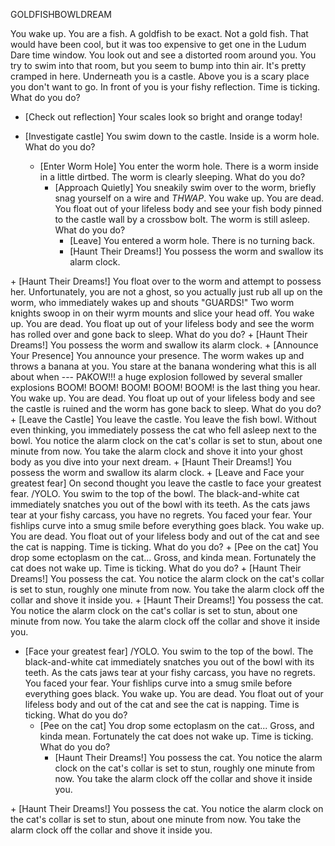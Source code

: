 GOLDFISHBOWLDREAM

You wake up. You are a fish. A goldfish to be exact. Not a gold fish. That would have been cool, but it was too expensive to get one in the Ludum Dare time window. You look out and see a distorted room around you. You try to swim into that room, but you seem to bump into thin air. It's pretty cramped in here. Underneath you is a castle. Above you is a scary place you don't want to go. In front of you is your fishy reflection. Time is ticking. What do you do?

+ [Check out reflection]
	Your scales look so bright and orange today!

+ [Investigate castle]
	You swim down to the castle. Inside is a worm hole. What do you do?
	+ [Enter Worm Hole]
		You enter the worm hole. There is a worm inside in a little dirtbed. The worm is clearly sleeping. What do you do?
		+ [Approach Quietly]
			You sneakily swim over to the worm, briefly snag yourself on a wire and *THWAP*. You wake up. You are dead. You float out of your lifeless body and see your fish body pinned to the castle wall by a crossbow bolt. The worm is still asleep. What do you do?
			+ [Leave]
				You entered a worm hole. There is no turning back. 
			+ [Haunt Their Dreams!]
				You possess the worm and swallow its alarm clock.
<exit dream="EPICBATTLEDREAM" />
	+ [Haunt Their Dreams!]
		You float over to the worm and attempt to possess her. Unfortunately, you are not a ghost, so you actually just rub all up on the worm, who immediately wakes up and shouts "GUARDS!" Two worm knights swoop in on their wyrm mounts and slice your head off. You wake up. You are dead. You float up out of your lifeless body and see the worm has rolled over and gone back to sleep. What do you do?
		+ [Haunt Their Dreams!]
			You possess the worm and swallow its alarm clock.
<exit dream="EPICBATTLEDREAM" />
	+ [Announce Your Presence]
		You announce your presence. The worm wakes up and throws a banana at you. You stare at the banana wondering what this is all about when --- PAKOW!!! a huge explosion followed by several smaller explosions BOOM! BOOM! BOOM! BOOM! BOOM! is the last thing you hear. You wake up. You are dead. You float up out of your lifeless body and see the castle is ruined and the worm has gone back to sleep. What do you do?
		+ [Leave the Castle]
			You leave the castle. You leave the fish bowl. Without even thinking, you immediately possess the cat who fell asleep next to the bowl. You notice the alarm clock on the cat's collar is set to stun, about one minute from now. You take the alarm clock and shove it into your ghost body as you dive into your next dream.
		+ [Haunt Their Dreams!]
			You possess the worm and swallow its alarm clock.
<exit dream="EPICBATTLEDREAM" />
	+ [Leave and Face your greatest fear]
		On second thought you leave the castle to face your greatest fear.
		/YOLO. You swim to the top of the bowl. The black-and-white cat immediately snatches you out of the bowl with its teeth. As the cats jaws tear at your fishy carcass, you have no regrets. You faced your fear. Your fishlips curve into a smug smile before everything goes black. You wake up. You are dead. You float out of your lifeless body and out of the cat and see the cat is napping. Time is ticking. What do you do?
		+ [Pee on the cat]
			You drop some ectoplasm on the cat... Gross, and kinda mean. Fortunately the cat does not wake up. Time is ticking. What do you do?
			+ [Haunt Their Dreams!]
				You possess the cat. You notice the alarm clock on the cat's collar is set to stun, roughly one minute from now. You take the alarm clock off the collar and shove it inside you.
<exit dream="nopantsatschooldream" />
		+ [Haunt Their Dreams!]
				You possess the cat. You notice the alarm clock on the cat's collar is set to stun, about one minute from now. You take the alarm clock off the collar and shove it inside you.
<exit dream="nopantsatschooldream" />

+ [Face your greatest fear]
		/YOLO. You swim to the top of the bowl. The black-and-white cat immediately snatches you out of the bowl with its teeth. As the cats jaws tear at your fishy carcass, you have no regrets. You faced your fear. Your fishlips curve into a smug smile before everything goes black. You wake up. You are dead. You float out of your lifeless body and out of the cat and see the cat is napping. Time is ticking. What do you do?
	+ [Pee on the cat]
		You drop some ectoplasm on the cat... Gross, and kinda mean. Fortunately the cat does not wake up. Time is ticking. What do you do?
		+ [Haunt Their Dreams!]
			You possess the cat. You notice the alarm clock on the cat's collar is set to stun, roughly one minute from now. You take the alarm clock off the collar and shove it inside you.
<exit dream="nopantsatschooldream" />
	+ [Haunt Their Dreams!]
		You possess the cat. You notice the alarm clock on the cat's collar is set to stun, about one minute from now. You take the alarm clock off the collar and shove it inside you.
<exit dream="nopantsatschooldream" />